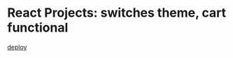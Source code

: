 # React Projects: switches theme, cart functional

[deploy](https://fls-react-homework-10.netlify.app/)
